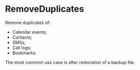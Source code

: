# RemoveDuplicates
Remove duplicates of: 
* Calendar events;
* Contacts;
* SMSs;
* Call logs;
* Bookmarks.

The most common use case is after restoration of a backup file.
